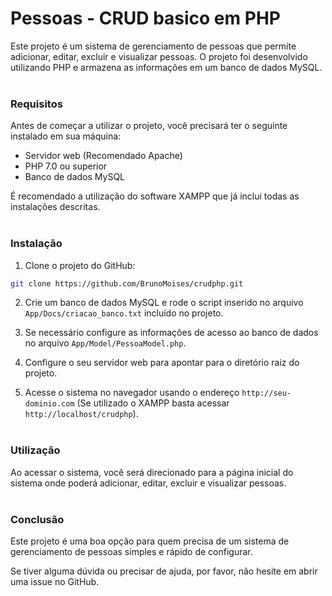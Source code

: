 # Pessoas - CRUD basico em PHP

Este projeto é um sistema de gerenciamento de pessoas que permite adicionar, editar, excluir e visualizar pessoas. O projeto foi desenvolvido utilizando PHP e armazena as informações em um banco de dados MySQL.
<br><br>

### Requisitos
Antes de começar a utilizar o projeto, você precisará ter o seguinte instalado em sua máquina:

<ul>
    <li>Servidor web (Recomendado Apache)</li>
    <li>PHP 7.0 ou superior</li>
    <li>Banco de dados MySQL</li>
</ul>
É recomendado a utilização do software XAMPP que já inclui todas as instalações descritas.
<br><br>

### Instalação
1. Clone o projeto do GitHub:

~~~bash
git clone https://github.com/BrunoMoises/crudphp.git
~~~~

2. Crie um banco de dados MySQL e rode o script inserido no arquivo `App/Docs/criacao_banco.txt` incluído no projeto.

3. Se necessário configure as informações de acesso ao banco de dados no arquivo `App/Model/PessoaModel.php`.

4. Configure o seu servidor web para apontar para o diretório raiz do projeto.

5. Acesse o sistema no navegador usando o endereço `http://seu-dominio.com` (Se utilizado o XAMPP basta acessar `http://localhost/crudphp`).
<br><br>

### Utilização

Ao acessar o sistema, você será direcionado para a página inicial do sistema onde poderá adicionar, editar, excluir e visualizar pessoas.
<br><br>

### Conclusão
Este projeto é uma boa opção para quem precisa de um sistema de gerenciamento de pessoas simples e rápido de configurar.

Se tiver alguma dúvida ou precisar de ajuda, por favor, não hesite em abrir uma issue no GitHub.
